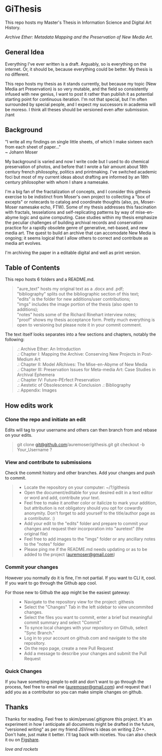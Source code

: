 GiThesis
=========

This repo hosts my Master's Thesis in Information Science and Digital Art History.
   
*Archive Ether: Metadata Mapping and the Preservation of New Media Art.*

General Idea
---------------------
Everything I've ever written is a draft. Arguably, so is everything on the internet. Or, it should be, because everything could be better. My thesis is no different.  

This repo hosts my thesis as it stands currently, but because my topic (New Media art Preservation) is so very mutable, and the field so consistently infused with new genius, I want to post it rather than publish it as potential starting point for continuous iteration. I'm not that special, but I'm often surrounded by special people, and I expect my successors in academia will be moreso. I think all theses should be versioned even after submission. /rant

Background
---------------------
"I write all my findings on single little sheets, of which I make sixteen each from each sheet of paper..."  
~ Johann Moser
  
My background is varied and now I write code but I used to do chemical preservation of photos, and before that I wrote a fair amount about 18th century french philosophy, politics and printmaking. I've switched academic foci but most of my current ideas about drafting are informed by an 18th century philosopher with whom I share a namesake.

I'm a big fan of the fractalization of concepts, and I consider this githesis exercise to be indistinct from Moser's own project to collecting a "box of excepts" or notecards to catalog and coordinate thoughts (also, ps, Moser-Moser namesake echo, FTW). Some of my thesis addresses this fascination with fractals, tesselations and self-replicating patterns by way of mise-en-abyme logic and quine computing. Case studies within my thesis emphasize the peculiar challenges of building archival records and conservation practice for a rapidly obsolete genre of generative, net-based, and new media art. The quest to build an archive that can accomodate New Media is ongoing; it seems logical that I allow others to correct and contribute as media art evolves.

I'm archiving the paper in a editable digital and well as print version.

Table of Contents
---------------------
This repo hosts 6 folders and a README.md. 
> "aure_text" hosts my original text as a .docx and .pdf;   
> "bibliography" splits out the bibliographic section of this text;   
> "edits" is the folder for new additions/user contributions;   
> "imgs" includes the image portion of the thesis (also open to additions);   
> "notes" hosts some of the Richard Rinehart interview notes;  
> "proof" shows my thesis acceptance form. Pretty much everything is open to versioning but please note it in your commit comment.

The text itself looks separates into a few sections and chapters, notably the following:  

> .: Archive Ether: An Introduction  
> .: Chapter I: Mapping the Archive: Conserving New Projects in Post-Medium Art  
> .: Chapter II: Model ARchives: The Mise-en-Abyme of New Media  
> .: Chapter III: Preservation Issues for Meta-media Art: Case Studies in Archival Ephemera  
> .: Chapter IV: Future-PErfect Preservation  
> .: Aestetic of Obsolescence: A Conclusion
> .: Bibliography   
> .: Appendix: Images    


How edits work
---------------------
### Clone the repo and initiate an edit
Edits will tag to your username and others can then branch from and rebase on your edits.
> git clone git@github.com/auremoser/githesis.git
> git checkout -b Your_Username ?

### View and contribute to submissions
Check the commit history and other branches. Add your changes and push to commit.

> * Locate the repository on your computer: ~/?/githesis
> * Open the document/editable for your desired edit in a text editor or word and add, contribute your text. 
> * Feel free to make it another color or italicize to mark your addition, but attribution is not obligatory should you opt for cowardly anonymity. Don't forget to add yourself to the title/author page as a contributor. :)
> * Add your edit to the "edits" folder and prepare to commit your changes and request their incorporation into "auretext" (the original file)
> * Feel free to add images to the "imgs" folder or any ancillary notes to the "notes" folder
> * Please ping me if the README.md needs updating or as to be added to the project (auremoser@gmail.com)

### Commit your changes
However you normally do it is fine, I'm not partial. If you want to CLI it, cool. If you want to go through the Github app cool. 
  
For those new to Github the app might be the easiest gateway:
> * Navigate to the repository view for the project: githesis  
> * Select the "Changes" Tab in the left sidebar to view uncommited changes.  
> * Select the files you want to commit, enter a brief but meaningful commit summary and select "Commit"  
> * To synce local changes with your repository on Github, select "Sync Branch."  
> * Log in to your account on github.com and navigate to the site repository.   
> * On the repo page, create a new Pull Request   
> * Add a message to describe your changes and submit the Pull Request  

### Quick Changes
If you have something simple to edit and don't want to go through the process, feel free to email me (auremoser@gmail.com) and request that I add you as a contributor so you can make simple changes on github.

Thanks
---------------------
Thanks for reading. Feel free to skim/peruse/.gitignore this project. It's an experiment in how I anticipate all documents might be drafted in the future, "versioned writing" as per my friend JSVines's ideas on writing 2.0++. Don't hate, just make it better. I'll tag back with niceties. You can also check it ou on [Figshare](http://figshare.com/articles/Archive_Ether_Metadata_Mapping_and_the_Preservation_of_New_Media_Art/816922).

*love and rockets*

